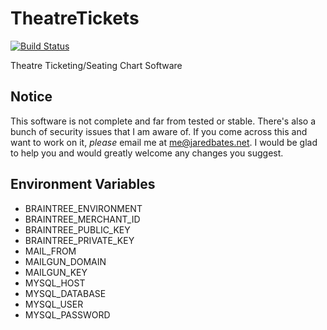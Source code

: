 # TheatreTickets
[![Build Status](https://travis-ci.org/computerwizjared/TheatreTickets.svg?branch=master)](https://travis-ci.org/computerwizjared/TheatreTickets)

Theatre Ticketing/Seating Chart Software

## Notice

This software is not complete and far from tested or stable. There's also a bunch of security issues that I am aware of. If you come across this and want to work on it, _please_ email me at [me@jaredbates.net](mailto:me@jaredbates.net). I would be glad to help you and would greatly welcome any changes you suggest.

## Environment Variables
- BRAINTREE_ENVIRONMENT
- BRAINTREE_MERCHANT_ID
- BRAINTREE_PUBLIC_KEY
- BRAINTREE_PRIVATE_KEY
- MAIL_FROM
- MAILGUN_DOMAIN
- MAILGUN_KEY
- MYSQL_HOST
- MYSQL_DATABASE
- MYSQL_USER
- MYSQL_PASSWORD